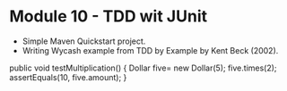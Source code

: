 # Module 10 - TDD wit JUnit

- Simple Maven Quickstart project.
- Writing Wycash example from TDD by Example by Kent Beck (2002).

public void testMultiplication() {
   Dollar five= new Dollar(5);
   five.times(2);
   assertEquals(10, five.amount);
}

